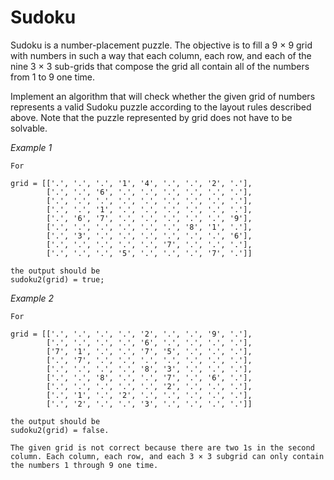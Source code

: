 # Sudoku

Sudoku is a number-placement puzzle. The objective is to fill a 9 × 9 grid with numbers in such a way that each column, each row, and each of the nine 3 × 3 sub-grids that compose the grid all contain all of the numbers from 1 to 9 one time.

Implement an algorithm that will check whether the given grid of numbers represents a valid Sudoku puzzle according to the layout rules described above. Note that the puzzle represented by grid does not have to be solvable.

*Example 1*

    For

    grid = [['.', '.', '.', '1', '4', '.', '.', '2', '.'],
            ['.', '.', '6', '.', '.', '.', '.', '.', '.'],
            ['.', '.', '.', '.', '.', '.', '.', '.', '.'],
            ['.', '.', '1', '.', '.', '.', '.', '.', '.'],
            ['.', '6', '7', '.', '.', '.', '.', '.', '9'],
            ['.', '.', '.', '.', '.', '.', '8', '1', '.'],
            ['.', '3', '.', '.', '.', '.', '.', '.', '6'],
            ['.', '.', '.', '.', '.', '7', '.', '.', '.'],
            ['.', '.', '.', '5', '.', '.', '.', '7', '.']]

    the output should be
    sudoku2(grid) = true;

*Example 2*

    For

    grid = [['.', '.', '.', '.', '2', '.', '.', '9', '.'],
            ['.', '.', '.', '.', '6', '.', '.', '.', '.'],
            ['7', '1', '.', '.', '7', '5', '.', '.', '.'],
            ['.', '7', '.', '.', '.', '.', '.', '.', '.'],
            ['.', '.', '.', '.', '8', '3', '.', '.', '.'],
            ['.', '.', '8', '.', '.', '7', '.', '6', '.'],
            ['.', '.', '.', '.', '.', '2', '.', '.', '.'],
            ['.', '1', '.', '2', '.', '.', '.', '.', '.'],
            ['.', '2', '.', '.', '3', '.', '.', '.', '.']]

    the output should be
    sudoku2(grid) = false.

    The given grid is not correct because there are two 1s in the second column. Each column, each row, and each 3 × 3 subgrid can only contain the numbers 1 through 9 one time.
